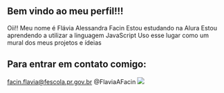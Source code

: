 ## Bem vindo ao meu perfil!!!
Oii!!
Meu nome é Flávia Alessandra Facin
Estou estudando na Alura
Estou aprendendo a utilizar a linguagem JavaScript
Uso esse lugar como um mural dos meus projetos e ídeias

## Para entrar em contato comigo:
facin.flavia@fescola.pr.gov.br
@FlaviaAFacin
![](![image](https://github.com/user-attachments/assets/223e228f-0f2c-4f26-9f44-e08b1973f914))
